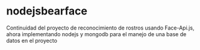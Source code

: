 # nodejsbearface
Continuidad del proyecto de reconocimiento de rostros usando Face-Api.js, ahora implementando  nodejs y mongodb para el manejo de una base de datos en el proyecto
